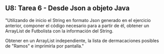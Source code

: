 ## U8: Tarea 6 - Desde Json a objeto Java

"Utilizando de inicio el String en formato Json generado en el ejercicio anterior, componer el código necesario para a partir de él, obtener un ArrayList de Futbolista con la información del String.

Obtener en un ArrayList independiente, la lista de dermacaciones posibles de "Ramos" e imprimirla por pantalla."